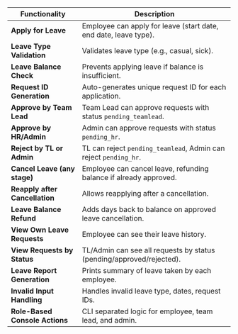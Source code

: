 | Functionality                  | Description                                                          |
| ------------------------------ | -------------------------------------------------------------------- |
| **Apply for Leave**            | Employee can apply for leave (start date, end date, leave type).     |
| **Leave Type Validation**      | Validates leave type (e.g., casual, sick).                           |
| **Leave Balance Check**        | Prevents applying leave if balance is insufficient.                  |
| **Request ID Generation**      | Auto-generates unique request ID for each application.               |
| **Approve by Team Lead**       | Team Lead can approve requests with status `pending_teamlead`.       |
| **Approve by HR/Admin**        | Admin can approve requests with status `pending_hr`.                 |
| **Reject by TL or Admin**      | TL can reject `pending_teamlead`, Admin can reject `pending_hr`.     |
| **Cancel Leave (any stage)**   | Employee can cancel leave, refunding balance if already approved.    |
| **Reapply after Cancellation** | Allows reapplying after a cancellation.                              |
| **Leave Balance Refund**       | Adds days back to balance on approved leave cancellation.            |
| **View Own Leave Requests**    | Employee can see their leave history.                                |
| **View Requests by Status**    | TL/Admin can see all requests by status (pending/approved/rejected). |
| **Leave Report Generation**    | Prints summary of leave taken by each employee.                      |
| **Invalid Input Handling**     | Handles invalid leave type, dates, request IDs.                      |
| **Role-Based Console Actions** | CLI separated logic for employee, team lead, and admin.              |
